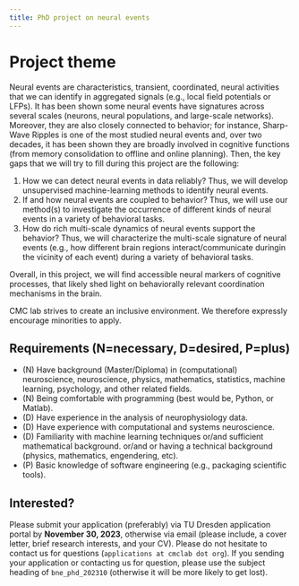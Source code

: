```yaml
---
title: PhD project on neural events
---
```


# Project theme

Neural events are characteristics, transient, coordinated, neural activities that we can identify in aggregated signals (e.g., local field potentials or LFPs). It has been shown some neural events have signatures across several scales (neurons, neural populations, and large-scale networks). Moreover, they are also closely connected to behavior; for instance, Sharp-Wave Ripples is one of the most studied neural events and, over two decades, it has been shown they are broadly involved in cognitive functions (from memory consolidation to offline and online planning). Then, the key gaps that we will try to fill during this project are the following: 

1. How we can detect neural events in data reliably? Thus, we will develop unsupervised machine-learning methods to identify neural events. 
2. If and how neural events are coupled to behavior? Thus, we will use our method(s) to investigate the occurrence of different kinds of neural events in a variety of behavioral tasks. 
3. How do rich multi-scale dynamics of neural events support the behavior? Thus, we will characterize the multi-scale signature of neural events (e.g., how different brain regions interact/communicate duringin the vicinity of each event) during a variety of behavioral tasks. 

Overall, in this project, we will find accessible neural markers of cognitive processes, that likely shed light on behaviorally relevant coordination mechanisms in the brain.

CMC lab strives to create an inclusive environment. We therefore expressly encourage minorities to apply.

## Requirements (N=necessary, D=desired, P=plus)

- (N) Have background (Master/Diploma) in (computational) neuroscience, neuroscience, physics, mathematics, statistics, machine learning, psychology, and other related fields.
- (N) Being comfortable with programming (best would be, Python, or Matlab).
- (D) Have experience in the analysis of neurophysiology data.
- (D) Have experience with computational and systems neuroscience.
- (D) Familiarity with machine learning techniques or/and sufficient mathematical background.
or/and or having a technical background (physics, mathematics, engendering, etc).
- (P) Basic knowledge of software engineering (e.g., packaging scientific tools).

## Interested?

Please submit your application (preferably) via TU Dresden application portal by **November 30, 2023**, otherwise via email (please include, a cover letter, brief research interests, and your CV). Please do not hesitate to contact us for questions (<tt>`applications at cmclab dot org`</tt>). If you sending your application or contacting us for question, please use the subject heading of <tt>`bne_phd_202310`</tt> (otherwise it will be more likely to get lost).
